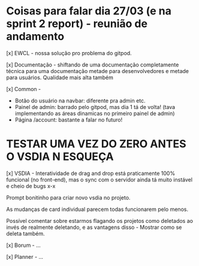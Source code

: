

# Coisas para falar dia 27/03 (e na sprint 2 report) - reunião de andamento

[x] EWCL - nossa solução pro problema do gitpod.

[x] Documentação - shiftando de uma documentação completamente técnica para uma documentação metade para desenvolvedores e metade para usuários. Qualidade mais alta também

[x] Common -
- Botão do usuário na navbar: diferente pra admin etc.
- Painel de admin: barrado pelo gitpod, mas dia 1 tá de volta!
 (tava implementando as áreas dinamicas no primeiro painel de admin)
- Página /account: bastante a falar no futuro!

# TESTAR UMA VEZ DO ZERO ANTES O VSDIA N ESQUEÇA 
[x] VSDIA - Interatividade de drag and drop está praticamente 100% funcional (no front-end), mas o sync com o servidor ainda tá muito instável e cheio de bugs x-x

Prompt bonitinho para criar novo vsdia no projeto.

As mudanças de card individual parecem todas funcionarem pelo menos.

Possível comentar sobre estarmos flagando os projetos como deletados ao invés de realmente deletando, e as vantagens disso - Mostrar como se deleta também.

[x] Borum - ...

[x] Planner - ...